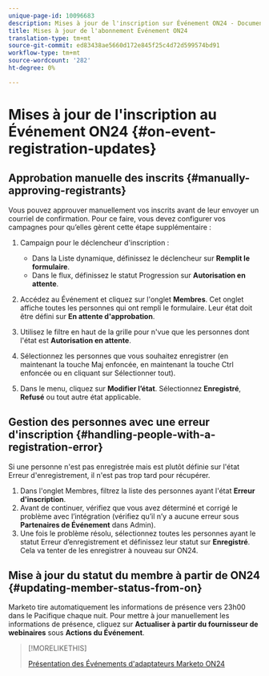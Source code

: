 ```yaml
---
unique-page-id: 10096683
description: Mises à jour de l'inscription sur Événement ON24 - Documents marketing - Documentation du produit
title: Mises à jour de l'abonnement Événement ON24
translation-type: tm+mt
source-git-commit: ed83438ae5660d172e845f25c4d72d599574bd91
workflow-type: tm+mt
source-wordcount: '282'
ht-degree: 0%

---
```



# Mises à jour de l&#39;inscription au Événement ON24 {#on-event-registration-updates}

## Approbation manuelle des inscrits {#manually-approving-registrants}

Vous pouvez approuver manuellement vos inscrits avant de leur envoyer un courriel de confirmation. Pour ce faire, vous devez configurer vos campagnes pour qu’elles gèrent cette étape supplémentaire :

1. Campaign pour le déclencheur d&#39;inscription :

   * Dans la Liste dynamique, définissez le déclencheur sur **Remplit le formulaire**.
   * Dans le flux, définissez le statut Progression sur **Autorisation en attente**.

1. Accédez au Événement et cliquez sur l&#39;onglet **Membres**. Cet onglet affiche toutes les personnes qui ont rempli le formulaire. Leur état doit être défini sur **En attente d&#39;approbation**.
1. Utilisez le filtre en haut de la grille pour n&#39;vue que les personnes dont l&#39;état est **Autorisation en attente**.
1. Sélectionnez les personnes que vous souhaitez enregistrer (en maintenant la touche Maj enfoncée, en maintenant la touche Ctrl enfoncée ou en cliquant sur Sélectionner tout).
1. Dans le menu, cliquez sur **Modifier l’état**. Sélectionnez **Enregistré**, **Refusé** ou tout autre état applicable.

## Gestion des personnes avec une erreur d&#39;inscription {#handling-people-with-a-registration-error}

Si une personne n&#39;est pas enregistrée mais est plutôt définie sur l&#39;état Erreur d&#39;enregistrement, il n&#39;est pas trop tard pour récupérer.

1. Dans l&#39;onglet Membres, filtrez la liste des personnes ayant l&#39;état **Erreur d&#39;inscription**.
1. Avant de continuer, vérifiez que vous avez déterminé et corrigé le problème avec l’intégration (vérifiez qu’il n’y a aucune erreur sous **Partenaires de Événement** dans Admin).
1. Une fois le problème résolu, sélectionnez toutes les personnes ayant le statut Erreur d’enregistrement et définissez leur statut sur **Enregistré**. Cela va tenter de les enregistrer à nouveau sur ON24.

## Mise à jour du statut du membre à partir de ON24 {#updating-member-status-from-on}

Marketo tire automatiquement les informations de présence vers 23h00 dans le Pacifique chaque nuit. Pour mettre à jour manuellement les informations de présence, cliquez sur **Actualiser à partir du fournisseur de webinaires** sous **Actions du Événement**.

>[!MORELIKETHIS]
>
>[Présentation des Événements d&#39;adaptateurs Marketo ON24](/help/marketo/product-docs/demand-generation/events/create-an-event/create-an-event-with-the-marketo-on24-adapter/understanding-marketo-on24-adapter-events.md)
